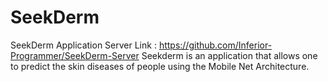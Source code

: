 # SeekDerm
SeekDerm Application 
Server Link : https://github.com/Inferior-Programmer/SeekDerm-Server
Seekderm is an application that allows one to predict the skin diseases of people using the Mobile Net Architecture.
